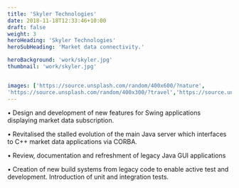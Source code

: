 ```yaml
---
title: 'Skyler Technologies'
date: 2018-11-18T12:33:46+10:00
draft: false
weight: 3
heroHeading: 'Skyler Technologies'
heroSubHeading: 'Market data connectivity.'

heroBackground: 'work/skyler.jpg'
thumbnail: 'work/skyler.jpg'


images: ['https://source.unsplash.com/random/400x600/?nature', 
'https://source.unsplash.com/random/400x300/?travel','https://source.unsplash.com/random/400x300/?architecture','https://source.unsplash.com/random/400x600/?buildings','https://source.unsplash.com/random/400x300/?city','https://source.unsplash.com/random/400x600/?business']
---
```



•	Design and development of new features for Swing applications displaying market data subscription.

•	Revitalised the stalled evolution of the main Java server which interfaces to C++ market data applications via CORBA.

•	Review, documentation and refreshment of legacy Java GUI applications

•	Creation of new build systems from legacy code to enable active test and development. Introduction of unit and integration tests.
